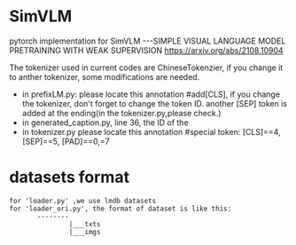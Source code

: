 # SimVLM
pytorch implementation for SimVLM ---SIMPLE VISUAL LANGUAGE MODEL PRETRAINING WITH WEAK SUPERVISION
https://arxiv.org/abs/2108.10904

The tokenizer used in current codes are ChineseTokenzier, if you change it to anther tokenizer, some modifications are needed.
* in prefixLM.py: please locate this annotation  #add[CLS], if you change the tokenizer, don't forget  to change the token ID. another [SEP] token is added at the ending(in the tokenizer.py,please check.)
* in generated_caption.py, line 36, the ID of the <start of sentence token> 
* in tokenizer.py  please locate this annotation  #special token: [CLS]==4,[SEP]==5, [PAD]==0,<bos>=7

# datasets format
    for 'loader.py' ,we use lmdb datasets
    for 'loader_ori.py', the format of dataset is like this:
           --------
                   |___txts
                   |___imgs
   
